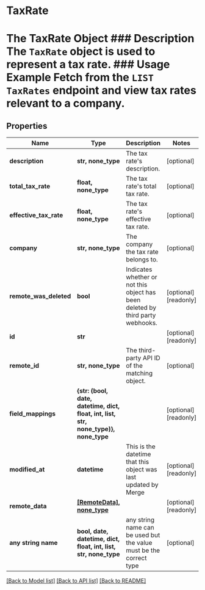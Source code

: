 # TaxRate

# The TaxRate Object ### Description The `TaxRate` object is used to represent a tax rate.  ### Usage Example Fetch from the `LIST TaxRates` endpoint and view tax rates relevant to a company.

## Properties
Name | Type | Description | Notes
------------ | ------------- | ------------- | -------------
**description** | **str, none_type** | The tax rate&#39;s description. | [optional] 
**total_tax_rate** | **float, none_type** | The tax rate&#39;s total tax rate. | [optional] 
**effective_tax_rate** | **float, none_type** | The tax rate&#39;s effective tax rate. | [optional] 
**company** | **str, none_type** | The company the tax rate belongs to. | [optional] 
**remote_was_deleted** | **bool** | Indicates whether or not this object has been deleted by third party webhooks. | [optional] [readonly] 
**id** | **str** |  | [optional] [readonly] 
**remote_id** | **str, none_type** | The third-party API ID of the matching object. | [optional] 
**field_mappings** | **{str: (bool, date, datetime, dict, float, int, list, str, none_type)}, none_type** |  | [optional] [readonly] 
**modified_at** | **datetime** | This is the datetime that this object was last updated by Merge | [optional] [readonly] 
**remote_data** | [**[RemoteData], none_type**](RemoteData.md) |  | [optional] [readonly] 
**any string name** | **bool, date, datetime, dict, float, int, list, str, none_type** | any string name can be used but the value must be the correct type | [optional]

[[Back to Model list]](../README.md#documentation-for-models) [[Back to API list]](../README.md#documentation-for-api-endpoints) [[Back to README]](../README.md)



